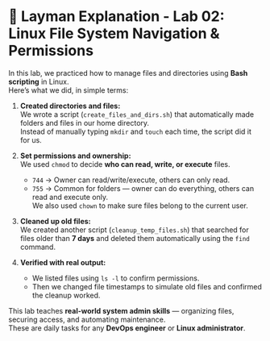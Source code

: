 # 🧠 Layman Explanation - Lab 02: Linux File System Navigation & Permissions

In this lab, we practiced how to manage files and directories using **Bash scripting** in Linux.  
Here’s what we did, in simple terms:

1. **Created directories and files:**  
   We wrote a script (`create_files_and_dirs.sh`) that automatically made folders and files in our home directory.  
   Instead of manually typing `mkdir` and `touch` each time, the script did it for us.

2. **Set permissions and ownership:**  
   We used `chmod` to decide **who can read, write, or execute** files.  
   - `744` → Owner can read/write/execute, others can only read.  
   - `755` → Common for folders — owner can do everything, others can read and execute only.  
   We also used `chown` to make sure files belong to the current user.

3. **Cleaned up old files:**  
   We created another script (`cleanup_temp_files.sh`) that searched for files older than **7 days** and deleted them automatically using the `find` command.

4. **Verified with real output:**  
   - We listed files using `ls -l` to confirm permissions.  
   - Then we changed file timestamps to simulate old files and confirmed the cleanup worked.

This lab teaches **real-world system admin skills** — organizing files, securing access, and automating maintenance.  
These are daily tasks for any **DevOps engineer** or **Linux administrator**.
